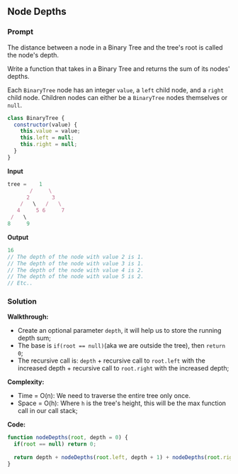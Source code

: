 ## Node Depths

### Prompt

The distance between a node in a Binary Tree and the tree's root is called the node's depth.

Write a function that takes in a Binary Tree and returns the sum of its nodes' depths.

Each `BinaryTree` node has an integer `value`, a `left` child node, and a `right` child node. Children nodes can either be a `BinaryTree` nodes themselves or `null`.

```js
class BinaryTree {
  constructor(value) {
    this.value = value;
    this.left = null;
    this.right = null;
  }
}
```

**Input**
```js
tree =    1
       /     \
      2       3
    /   \   /   \
   4     5 6     7
 /   \
8     9
```

**Output**
```js
16
// The depth of the node with value 2 is 1.
// The depth of the node with value 3 is 1.
// The depth of the node with value 4 is 2.
// The depth of the node with value 5 is 2.
// Etc..
```

### Solution

__Walkthrough:__
- Create an optional parameter `depth`, it will help us to store the running depth sum;
- The base is `if(root == null)`(aka we are outside the tree), then `return 0`;
- The recursive call is: `depth` + recursive call to `root.left` with the increased depth + recursive call to `root.right` with the increased depth;

__Complexity:__
- Time = O(n): We need to traverse the entire tree only once.
- Space = O(h): Where `h` is the tree's height, this will be the max function call in our call stack;

__Code:__

```js
function nodeDepths(root, depth = 0) {
  if(root == null) return 0;
  	
  return depth + nodeDepths(root.left, depth + 1) + nodeDepths(root.right, depth + 1);
}
```